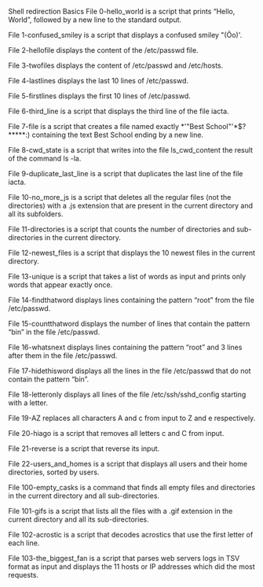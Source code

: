 Shell redirection Basics
File 0-hello_world is a script that prints “Hello, World”, followed by a new line to the standard output.

File 1-confused_smiley is a script that displays a confused smiley "(Ôo)'.

File 2-hellofile displays the content of the /etc/passwd file.

File 3-twofiles displays the content of /etc/passwd and /etc/hosts.

File 4-lastlines displays the last 10 lines of /etc/passwd.

File 5-firstlines displays the first 10 lines of /etc/passwd.

File 6-third_line is a script that displays the third line of the file iacta.

File 7-file is a script that creates a file named exactly *\'"Best School"'\*$?*****:) containing the text Best School ending by a new line.

File 8-cwd_state is a script that writes into the file ls_cwd_content the result of the command ls -la.

File 9-duplicate_last_line is a script that duplicates the last line of the file iacta.

File 10-no_more_js is a script that deletes all the regular files (not the directories) with a .js extension that are present in the current directory and all its subfolders.

File 11-directories is a script that counts the number of directories and sub-directories in the current directory.

File 12-newest_files is a script that displays the 10 newest files in the current directory.

File 13-unique is a script that takes a list of words as input and prints only words that appear exactly once.

File 14-findthatword displays lines containing the pattern “root” from the file /etc/passwd.

File 15-countthatword displays the number of lines that contain the pattern “bin” in the file /etc/passwd.

File 16-whatsnext displays lines containing the pattern “root” and 3 lines after them in the file /etc/passwd.

File 17-hidethisword displays all the lines in the file /etc/passwd that do not contain the pattern “bin”.

File 18-letteronly displays all lines of the file /etc/ssh/sshd_config starting with a letter.

File 19-AZ replaces all characters A and c from input to Z and e respectively.

File 20-hiago is a script that removes all letters c and C from input.

File 21-reverse is a script that reverse its input.

File 22-users_and_homes is a script that displays all users and their home directories, sorted by users.

File 100-empty_casks is a command that finds all empty files and directories in the current directory and all sub-directories.

File 101-gifs is a script that lists all the files with a .gif extension in the current directory and all its sub-directories.

File 102-acrostic is a script that decodes acrostics that use the first letter of each line.

File 103-the_biggest_fan is a script that parses web servers logs in TSV format as input and displays the 11 hosts or IP addresses which did the most requests.
